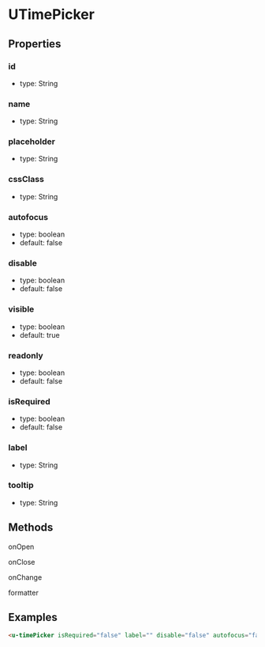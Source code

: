# UTimePicker

## Properties

### id

* type: String

### name

* type: String

### placeholder

* type: String

### cssClass

* type: String

### autofocus

* type: boolean
* default: false

### disable

* type: boolean
* default: false

### visible

* type: boolean
* default: true

### readonly

* type: boolean
* default: false

### isRequired

* type: boolean
* default: false

### label

* type: String

### tooltip

* type: String


## Methods

onOpen

onClose

onChange

formatter


## Examples

```html
<u-timePicker isRequired="false" label="" disable="false" autofocus="false" visible="true"  @open="" @close="" @change="" />
```
